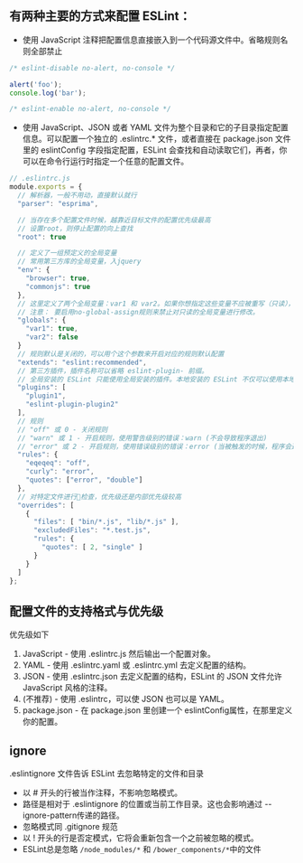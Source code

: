 ## 有两种主要的方式来配置 ESLint：

- 使用 JavaScript 注释把配置信息直接嵌入到一个代码源文件中。省略规则名则全部禁止
```javascript
/* eslint-disable no-alert, no-console */

alert('foo');
console.log('bar');

/* eslint-enable no-alert, no-console */
```

- 使用 JavaScript、JSON 或者 YAML 文件为整个目录和它的子目录指定配置信息。可以配置一个独立的 .eslintrc.* 文件，或者直接在 package.json 文件里的 eslintConfig 字段指定配置，ESLint 会查找和自动读取它们，再者，你可以在命令行运行时指定一个任意的配置文件。

```js
// .eslintrc.js
module.exports = {
  // 解析器，一般不用动，直接默认就行
  "parser": "esprima",

  // 当存在多个配置文件时候，越靠近目标文件的配置优先级最高
  // 设置root，则停止配置的向上查找
  "root": true

  // 定义了一组预定义的全局变量
  // 常用第三方库的全局变量，入jquery
  "env": {
    "browser": true,
    "commonjs": true
  },
  // 这里定义了两个全局变量：var1 和 var2。如果你想指定这些变量不应被重写（只读），你可以将它们设置为 false：
  // 注意： 要启用no-global-assign规则来禁止对只读的全局变量进行修改。
  "globals": {
    "var1": true,
    "var2": false
  }
  // 规则默认是关闭的，可以用个这个参数来开启对应的规则默认配置
  "extends": "eslint:recommended",
  // 第三方插件，插件名称可以省略 eslint-plugin- 前缀。
  // 全局安装的 ESLint 只能使用全局安装的插件。本地安装的 ESLint 不仅可以使用本地安装的插件，也可以使用全局安装的插件。
  "plugins": [
    "plugin1",
    "eslint-plugin-plugin2"
  ],
  // 规则
  // "off" 或 0 - 关闭规则
  // "warn" 或 1 - 开启规则，使用警告级别的错误：warn (不会导致程序退出)
  // "error" 或 2 - 开启规则，使用错误级别的错误：error (当被触发的时候，程序会退出)
  "rules": {
    "eqeqeq": "off",
    "curly": "error",
    "quotes": ["error", "double"]
  },
  // 对特定文件进行检查，优先级还是内部优先级较高
  "overrides": [
    {
      "files": [ "bin/*.js", "lib/*.js" ],
      "excludedFiles": "*.test.js",
      "rules": {
        "quotes": [ 2, "single" ]
      }
    }
  ]
};
```

## 配置文件的支持格式与优先级

优先级如下
1. JavaScript - 使用 .eslintrc.js 然后输出一个配置对象。
2. YAML - 使用 .eslintrc.yaml 或 .eslintrc.yml 去定义配置的结构。
3. JSON - 使用 .eslintrc.json 去定义配置的结构，ESLint 的 JSON 文件允许 JavaScript 风格的注释。
4. (不推荐) - 使用 .eslintrc，可以使 JSON 也可以是 YAML。
5. package.json - 在 package.json 里创建一个 eslintConfig属性，在那里定义你的配置。

## ignore
.eslintignore 文件告诉 ESLint 去忽略特定的文件和目录

- 以 # 开头的行被当作注释，不影响忽略模式。
- 路径是相对于 .eslintignore 的位置或当前工作目录。这也会影响通过 --ignore-pattern传递的路径。
- 忽略模式同 .gitignore 规范
- 以 ! 开头的行是否定模式，它将会重新包含一个之前被忽略的模式。
- ESLint总是忽略 `/node_modules/*` 和 `/bower_components/*`中的文件
